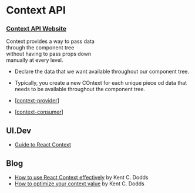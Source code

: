 # Context API

### [Context API Website](https://reactjs.org/docs/context.html)

Context provides a way to pass data\
through the component tree\
without having to pass props down\
manually at every level.

- Declare the data that we want available throughout our component tree.
- Typically, you create a new COntext for each unique piece od data that needs to be available throughout the component tree.

- [[context-provider]]
- [[context-consumer]]

## UI.Dev

- [Guide to React Context](https://platform.ui.dev/courses/783092/lectures/14220336)

## Blog

- [How to use React Context effectively](https://kentcdodds.com/blog/how-to-use-react-context-effectively?ck_subscriber_id=979371781) by Kent C. Dodds
- [How to optimize your context value](https://kentcdodds.com/blog/how-to-optimize-your-context-value) by Kent C. Dodds

[//begin]: # "Autogenerated link references for markdown compatibility"
[context-provider]: context-provider "Provider"
[context-consumer]: context-consumer "Consumer"
[//end]: # "Autogenerated link references"
